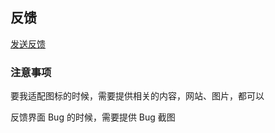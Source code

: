 ## 反馈

[发送反馈](https://github.com/1217950746/Smile-Theme/issues/new)

### 注意事项

要我适配图标的时候，需要提供相关的内容，网站、图片，都可以

反馈界面 Bug 的时候，需要提供 Bug 截图
